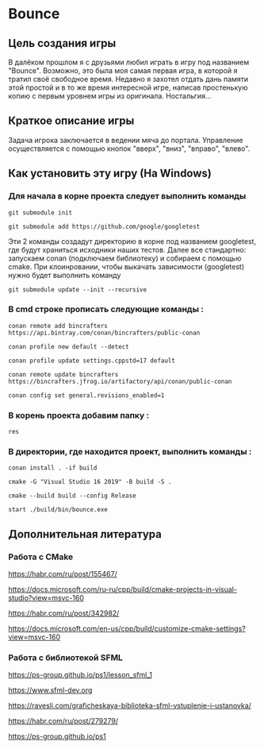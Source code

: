 # Bounce


## Цель создания игры

В далёком прошлом я с друзьями любил играть в игру под названием "Bounce". Возможно, это была моя самая первая игра, в которой я тратил своё свободное время. Недавно я захотел отдать дань памяти этой простой и в то же время интересной игре, написав простенькую копию с первым уровнем игры из оригинала. Ностальгия...


## Краткое описание игры

Задача игрока заключается в ведении мяча до портала. Управление осуществляется с помощью кнопок "вверх", "вниз", "вправо", "влево".


## Как установить эту игру (На Windows)

### Для начала в корне проекта следует выполнить команды

```git submodule init```

```git submodule add https://github.com/google/googletest```

Эти 2 команды создадут директорию в корне под названием googletest, где будут храниться исходники наших тестов.
Далее все стандартно: запускаем conan (подключаем библиотеку) и собираем с помощью cmake.
При клоинровании, чтобы выкачать зависимости (googletest) нужно будет выполнить команду 

```git submodule update --init --recursive```

### В cmd строке прописать следующие команды :

```conan remote add bincrafters https://api.bintray.com/conan/bincrafters/public-conan```

```conan profile new default --detect```

```conan profile update settings.cppstd=17 default```

```conan remote update bincrafters https://bincrafters.jfrog.io/artifactory/api/conan/public-conan```

```conan config set general.revisions_enabled=1```

### В корень проекта добавим папку :

```res```

### В директории, где находится проект, выполнить команды :

```conan install . -if build```

```cmake -G "Visual Studio 16 2019" -B build -S .```

```cmake --build build --config Release```

```start ./build/bin/bounce.exe```


## Дополнительная литература

### Работа с CMake

https://habr.com/ru/post/155467/

https://docs.microsoft.com/ru-ru/cpp/build/cmake-projects-in-visual-studio?view=msvc-160

https://habr.com/ru/post/342982/

https://docs.microsoft.com/en-us/cpp/build/customize-cmake-settings?view=msvc-160

### Работа с библиотекой SFML

https://ps-group.github.io/ps1/lesson_sfml_1

https://www.sfml-dev.org

https://ravesli.com/graficheskaya-biblioteka-sfml-vstuplenie-i-ustanovka/

https://habr.com/ru/post/279279/

https://ps-group.github.io/ps1
